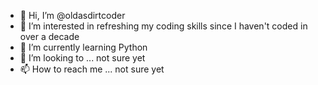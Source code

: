 - 👋 Hi, I’m @oldasdirtcoder
- 👀 I’m interested in refreshing my coding skills since I haven't coded in over a decade
- 🌱 I’m currently learning Python
- 💞️ I’m looking to ... not sure yet
- 📫 How to reach me ... not sure yet

<!---
oldasdirtcoder/oldasdirtcoder is a ✨ special ✨ repository because its `README.md` (this file) appears on your GitHub profile.
You can click the Preview link to take a look at your changes.
--->
